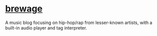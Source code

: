 # [brewage](https://tonym123099.github.io/brewage/html/)
A music blog focusing on hip-hop/rap from lesser-known artists, with a built-in audio player and tag interpreter.
